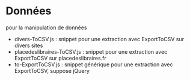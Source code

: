 Données
========


pour la manipulation de données


* divers-ToCSV.js : snippet pour une extraction avec ExportToCSV sur divers sites
* placedeslibraires-ToCSV.js : snippet pour une extraction avec ExportToCSV sur placedeslibraires.fr
* to-ExportToCSV.js : snippet générique pour une extraction avec ExportToCSV, suppose jQuery



